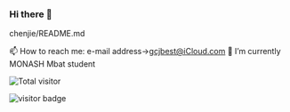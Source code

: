 ### Hi there 👋

<!--
**cgon0007/cgon0007** is a ✨ _special_ ✨ repository because its `README.md` (this file) appears on your GitHub profile.

Here are some ideas to get you started:

- 🔭 I’m currently working on ...
- 🌱 I’m currently learning ...
- 👯 I’m looking to collaborate on ...
- 🤔 I’m looking for help with ...
- 💬 Ask me about ...
- 📫 How to reach me: ...
- 😄 Pronouns: ...
- ⚡ Fun fact: ...
-->

chenjie/README.md

📫 How to reach me: e-mail address->gcjbest@iCloud.com 
🌱 I’m currently MONASH Mbat student



![Total visitor](https://visitor-count-badge.herokuapp.com/total.svg?repo_id=${cgon0007cgon0007})


![visitor badge](https://visitor-badge.glitch.me/badge?page_id=cgon0007.visitor-badge&left_color=red&right_color=green&left_text=Hello%20Visitors)




